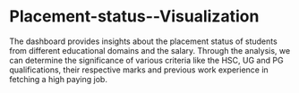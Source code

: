 # Placement-status--Visualization

The dashboard provides insights about the placement status of students from different educational domains and the salary. Through the analysis, we can determine the significance of various criteria like the HSC, UG and PG qualifications, their respective marks and previous work experience in fetching a high paying job.
